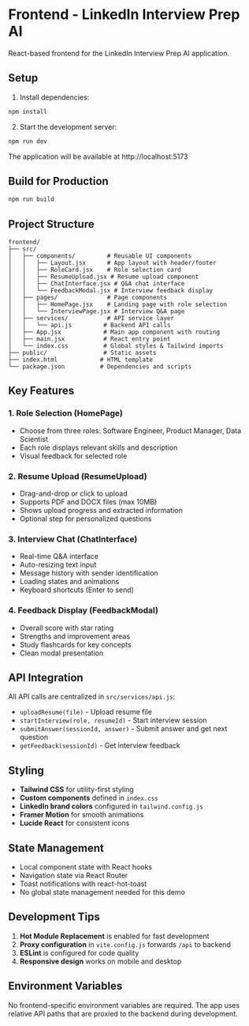 # Frontend - LinkedIn Interview Prep AI

React-based frontend for the LinkedIn Interview Prep AI application.

## Setup

1. Install dependencies:
```bash
npm install
```

2. Start the development server:
```bash
npm run dev
```

The application will be available at http://localhost:5173

## Build for Production

```bash
npm run build
```

## Project Structure

```
frontend/
├── src/
│   ├── components/         # Reusable UI components
│   │   ├── Layout.jsx      # App layout with header/footer
│   │   ├── RoleCard.jsx    # Role selection card
│   │   ├── ResumeUpload.jsx # Resume upload component
│   │   ├── ChatInterface.jsx # Q&A chat interface
│   │   └── FeedbackModal.jsx # Interview feedback display
│   ├── pages/              # Page components
│   │   ├── HomePage.jsx    # Landing page with role selection
│   │   └── InterviewPage.jsx # Interview Q&A page
│   ├── services/           # API service layer
│   │   └── api.js         # Backend API calls
│   ├── App.jsx            # Main app component with routing
│   ├── main.jsx           # React entry point
│   └── index.css          # Global styles & Tailwind imports
├── public/                # Static assets
├── index.html            # HTML template
└── package.json          # Dependencies and scripts
```

## Key Features

### 1. Role Selection (HomePage)
- Choose from three roles: Software Engineer, Product Manager, Data Scientist
- Each role displays relevant skills and description
- Visual feedback for selected role

### 2. Resume Upload (ResumeUpload)
- Drag-and-drop or click to upload
- Supports PDF and DOCX files (max 10MB)
- Shows upload progress and extracted information
- Optional step for personalized questions

### 3. Interview Chat (ChatInterface)
- Real-time Q&A interface
- Auto-resizing text input
- Message history with sender identification
- Loading states and animations
- Keyboard shortcuts (Enter to send)

### 4. Feedback Display (FeedbackModal)
- Overall score with star rating
- Strengths and improvement areas
- Study flashcards for key concepts
- Clean modal presentation

## API Integration

All API calls are centralized in `src/services/api.js`:

- `uploadResume(file)` - Upload resume file
- `startInterview(role, resumeId)` - Start interview session
- `submitAnswer(sessionId, answer)` - Submit answer and get next question
- `getFeedback(sessionId)` - Get interview feedback

## Styling

- **Tailwind CSS** for utility-first styling
- **Custom components** defined in `index.css`
- **LinkedIn brand colors** configured in `tailwind.config.js`
- **Framer Motion** for smooth animations
- **Lucide React** for consistent icons

## State Management

- Local component state with React hooks
- Navigation state via React Router
- Toast notifications with react-hot-toast
- No global state management needed for this demo

## Development Tips

1. **Hot Module Replacement** is enabled for fast development
2. **Proxy configuration** in `vite.config.js` forwards `/api` to backend
3. **ESLint** is configured for code quality
4. **Responsive design** works on mobile and desktop

## Environment Variables

No frontend-specific environment variables are required. The app uses relative API paths that are proxied to the backend during development. 